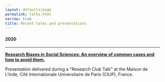 ```yaml
---
layout: defaults/page
permalink: talks.html
narrow: true
title: Recent talks and presentations
---
```


#### 2020

<hr>

<b>[Research Biases in Social Sciences: An overview of common cases and how to avoid them.](../docs/presentation_research_biases.pdf)</b>

Presentation delivered during a "Research Club Talk" at the Maison de L'Inde, Cité Internationale Universitaire de Paris (CIUP), France.
